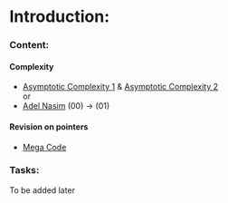 # Introduction:
### Content:
#### Complexity
* [Asymptotic Complexity 1](https://www.youtube.com/watch?v=SmxZQpW_zA4) & [Asymptotic Complexity 2](https://www.youtube.com/watch?v=krRT_US9Ll0)  
or
* [Adel Nasim](https://www.youtube.com/playlist?list=PLCInYL3l2AajFAiw4s1U4QbGszcQ-rAb3) (00) → (01)
#### Revision on pointers
* [Mega Code](https://www.youtube.com/watch?v=9jviEczMB-I&list=PLsGJzJ8SQXTcsXRVviurGei0lf_t_I4D8&index=2)
### Tasks:
To be added later